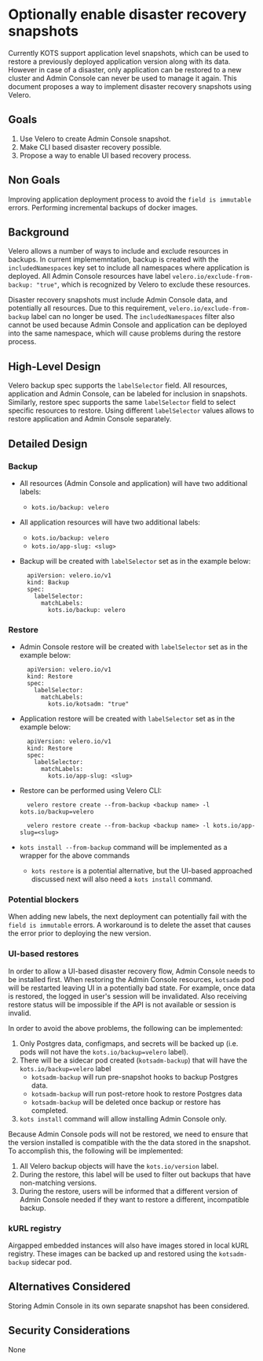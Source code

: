 # Optionally enable disaster recovery snapshots

Currently KOTS support application level snapshots, which can be used to restore a previously deployed application version along with its data.
However in case of a disaster, only application can be restored to a new cluster and Admin Console can never be used to manage it again.
This document proposes a way to implement disaster recovery snapshots using Velero.

## Goals

1. Use Velero to create Admin Console snapshot.
1. Make CLI based disaster recovery possible.
1. Propose a way to enable UI based recovery process.

## Non Goals

Improving application deployment process to avoid the `field is immutable` errors.
Performing incremental backups of docker images.

## Background

Velero allows a number of ways to include and exclude resources in backups.
In current implememntation, backup is created with the `includedNamespaces` key set to include all namespaces where application is deployed.
All Admin Console resources have label `velero.io/exclude-from-backup: "true"`, which is recognized by Velero to exclude these resources.


Disaster recovery snapshots must include Admin Console data, and potentially all resources.
Due to this requirement, `velero.io/exclude-from-backup` label can no longer be used.
The `includedNamespaces` filter also cannot be used because Admin Console and application can be deployed into the same namespace, which will cause problems during the restore process.

## High-Level Design

Velero backup spec supports the `labelSelector` field.
All resources, application and Admin Console, can be labeled for inclusion in snapshots.
Similarly, restore spec supports the same `labelSelector` field to select specific resources to restore.
Using different `labelSelector` values allows to restore application and Admin Console separately.

## Detailed Design

### Backup

- All resources (Admin Console and application) will have two additional labels:
    - `kots.io/backup: velero`
- All application resources will have two additional labels:
    - `kots.io/backup: velero`
    - `kots.io/app-slug: <slug>`
- Backup will be created with `labelSelector` set as in the example below:

        apiVersion: velero.io/v1
        kind: Backup
        spec:
          labelSelector:
            matchLabels:
              kots.io/backup: velero

### Restore

- Admin Console restore will be created with `labelSelector` set as in the example below:

        apiVersion: velero.io/v1
        kind: Restore
        spec:
          labelSelector:
            matchLabels:
              kots.io/kotsadm: "true"

- Application restore will be created with `labelSelector` set as in the example below:

        apiVersion: velero.io/v1
        kind: Restore
        spec:
          labelSelector:
            matchLabels:
              kots.io/app-slug: <slug>

- Restore can be performed using Velero CLI:

        velero restore create --from-backup <backup name> -l kots.io/backup=velero

        velero restore create --from-backup <backup name> -l kots.io/app-slug=<slug>

- `kots install --from-backup` command will be implemented as a wrapper for the above commands
    - `kots restore` is a potential alternative, but the UI-based approached discussed next will also need a `kots install` command.


### Potential blockers

When adding new labels, the next deployment can potentially fail with the `field is immutable` errors.
A workaround is to delete the asset that causes the error prior to deploying the new version.

### UI-based restores

In order to allow a UI-based disaster recovery flow, Admin Console needs to be installed first.
When restoring the Admin Console resources, `kotsadm` pod will be restarted leaving UI in a potentially bad state.
For example, once data is restored, the logged in user's session will be invalidated.
Also receiving restore status will be impossible if the API is not available or session is invalid.


In order to avoid the above problems, the following can be implemented:


1. Only Postgres data, configmaps, and secrets will be backed up (i.e. pods will not have the `kots.io/backup=velero` label).
1. There will be a sidecar pod created (`kotsadm-backup`) that will have the `kots.io/backup=velero` label
    - `kotsadm-backup` will run pre-snapshot hooks to backup Postgres data.
    - `kotsadm-backup` will run post-retore hook to restore Postgres data
    - `kotsadm-backup` will be deleted once backup or restore has completed.
1. `kots install` command will allow installing Admin Console only.


Because Admin Console pods will not be restored, we need to ensure that the version installed is compatible with the the data stored in the snapshot.
To accomplish this, the following will be implemented:


1. All Velero backup objects will have the `kots.io/version` label.
1. During the restore, this label will be used to filter out backups that have non-matching versions.
1. During the restore, users will be informed that a different version of Admin Console needed if they want to restore a different, incompatible backup.


### kURL registry

Airgapped embedded instances will also have images stored in local kURL registry.
These images can be backed up and restored using the `kotsadm-backup` sidecar pod.

## Alternatives Considered

Storing Admin Console in its own separate snapshot has been considered.

## Security Considerations

None